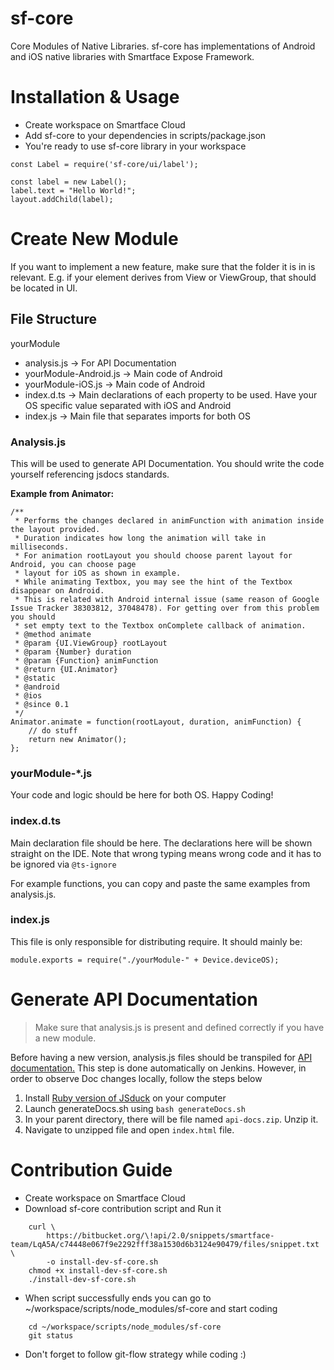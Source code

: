 sf-core 
===================

Core Modules of Native Libraries. sf-core has implementations of Android and iOS native libraries with Smartface Expose Framework.

# Installation & Usage

* Create workspace on Smartface Cloud
* Add sf-core to your dependencies in scripts/package.json
* You're ready to use sf-core library in your workspace
```
const Label = require('sf-core/ui/label');

const label = new Label();
label.text = "Hello World!";
layout.addChild(label);
```

# Create New Module

If you want to implement a new feature, make sure that the folder it is in is relevant. 
E.g. if your element derives from View or ViewGroup, that should be located in UI.

## File Structure
yourModule
- analysis.js -> For API Documentation
- yourModule-Android.js -> Main code of Android
- yourModule-iOS.js -> Main code of Android
- index.d.ts -> Main declarations of each property to be used. Have your OS specific value separated with iOS and Android
- index.js -> Main file that separates imports for both OS

### Analysis.js
This will be used to generate API Documentation. You should write the code yourself referencing jsdocs standards.

**Example from Animator:**

```
/** 
 * Performs the changes declared in animFunction with animation inside the layout provided.
 * Duration indicates how long the animation will take in milliseconds. 
 * For animation rootLayout you should choose parent layout for Android, you can choose page 
 * layout for iOS as shown in example.
 * While animating Textbox, you may see the hint of the Textbox disappear on Android. 
 * This is related with Android internal issue (same reason of Google Issue Tracker 38303812, 37048478). For getting over from this problem you should 
 * set empty text to the Textbox onComplete callback of animation.
 * @method animate
 * @param {UI.ViewGroup} rootLayout
 * @param {Number} duration
 * @param {Function} animFunction
 * @return {UI.Animator}
 * @static
 * @android
 * @ios
 * @since 0.1
 */
Animator.animate = function(rootLayout, duration, animFunction) {
    // do stuff
    return new Animator();
};
```

### yourModule-*.js

Your code and logic should be here for both OS. Happy Coding!

### index.d.ts

Main declaration file should be here. The declarations here will be shown straight on the IDE. Note that wrong typing means wrong code and it has to be ignored via `@ts-ignore`

For example functions, you can copy and paste the same examples from analysis.js.

### index.js

This file is only responsible for distributing require. It should mainly be:
```
module.exports = require("./yourModule-" + Device.deviceOS);
```
# Generate API Documentation
> Make sure that analysis.js is present and defined correctly if you have a new module.

Before having a new version, analysis.js files should be transpiled for [API documentation.](ref.smartface.io)
This step is done automatically on Jenkins. However, in order to observe Doc changes locally, follow the steps below

1. Install [Ruby version of JSduck](https://github.com/senchalabs/jsduck) on your computer
2. Launch generateDocs.sh using `bash generateDocs.sh` 
3. In your parent directory, there will be file named `api-docs.zip`. Unzip it.
4. Navigate to unzipped file and open `index.html` file.

# Contribution Guide

* Create workspace on Smartface Cloud
* Download sf-core contribution script and Run it
```
    curl \
        https://bitbucket.org/\!api/2.0/snippets/smartface-team/LqA5A/c74448e067f9e2292fff38a1530d6b3124e90479/files/snippet.txt \
        -o install-dev-sf-core.sh
    chmod +x install-dev-sf-core.sh
    ./install-dev-sf-core.sh
```
* When script successfully ends you can go to ~/workspace/scripts/node_modules/sf-core and start coding
```
    cd ~/workspace/scripts/node_modules/sf-core
    git status
```
* Don't forget to follow git-flow strategy while coding :)